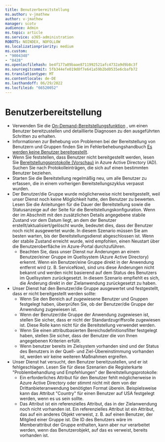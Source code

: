```yaml
---
title: Benutzerbereitstellung
ms.author: v-jmathew
author: v-jmathew
manager: scotv
audience: Admin
ms.topic: article
ms.service: o365-administration
ROBOTS: NOINDEX, NOFOLLOW
ms.localizationpriority: medium
ms.custom:
- "9004348"
- "8428"
ms.openlocfilehash: be4f177a89baae8711992521afc4732a9d9b8c3f
ms.sourcegitcommit: 5fb344efe019d0f7e641a59b2bd0535e6cbafb72
ms.translationtype: MT
ms.contentlocale: de-DE
ms.lasthandoff: 06/29/2022
ms.locfileid: "66520052"
---
```

# <a name="user-provisioning"></a>Benutzerbereitstellung

- Verwenden Sie die [On-Demand-Bereitstellungsfunktion](https://docs.microsoft.com/azure/active-directory/app-provisioning/provision-on-demand) , um einen Benutzer bereitzustellen und detaillierte Diagnosen zu den ausgeführten Schritten zu erhalten.
- Informationen zur Behebung von Problemen bei der Bereitstellung von Benutzern und Gruppen finden Sie im Fehlerbehebungshandbuch [Es werden keine Benutzer bereitgestellt](https://docs.microsoft.com/azure/active-directory/app-provisioning/application-provisioning-config-problem-no-users-provisioned).
- Wenn Sie feststellen, dass Benutzer nicht bereitgestellt werden, lesen Sie [Bereitstellungsprotokolle (Vorschau)](https://docs.microsoft.com/azure/active-directory/reports-monitoring/concept-provisioning-logs) in Azure Active Directory (AD). Suchen Sie nach Protokolleinträgen, die sich auf einen bestimmten Benutzer beziehen.
- Starten Sie die Bereitstellung regelmäßig neu, um alle Benutzer zu erfassen, die in einem vorherigen Bereitstellungszyklus verpasst wurden.
- Der Benutzer/die Gruppe wurde möglicherweise nicht bereitgestellt, weil unser Dienst noch keine Möglichkeit hatte, den Benutzer zu bewerten. Lesen Sie die Anleitungen für die Dauer der Bereitstellung sowie die Statusanzeige auf der Seite für die Bereitstellungskonfiguration. Wenn der im Abschnitt mit den zusätzlichen Details angegebene stabile Zustand vor dem Datum liegt, an dem der Benutzer erstellt/aktualisiert/gelöscht wurde, bedeutet dies, dass der Benutzer noch nicht ausgewertet wurde. In diesem Szenario müssen Sie am besten warten, bis der Bereitstellungsdienst abgeschlossen ist. Wenn der stabile Zustand erreicht wurde, wird empfohlen, einen Neustart über die Benutzeroberfläche im Azure-Portal durchzuführen.
  - Beachten Sie, dass unser Dienst nur Änderungen an einem Benutzer/einer Gruppe im Quellsystem (Azure Active Directory) erkennt. Wenn ein Benutzer/eine Gruppe direkt in der Anwendung entfernt wird (z. B. ServiceNow), sind uns diese Änderungen nicht bekannt und werden nicht basierend auf dem Status des Benutzers im Quellsystem zurückgesetzt. In diesem Szenario empfiehlt es sich, die Änderung direkt in der Zielanwendung zurückgesetzt zu haben.
- Unser Dienst hat den Benutzer/die Gruppe ausgewertet und festgestellt, dass er nicht bereitgestellt werden sollte:
  - Wenn Sie den Bereich auf zugewiesene Benutzer und Gruppen festgelegt haben, überprüfen Sie, ob der Benutzer/die Gruppe der Anwendung zugewiesen ist.
  - Wenn der Benutzer/die Gruppe der Anwendung zugewiesen ist, stellen Sie sicher, dass er nicht der Standardzugriffsrolle zugewiesen ist. Diese Rolle kann nicht für die Bereitstellung verwendet werden.
  - Wenn Sie einen attributbasierten Bereichsdefinitionsfilter festgelegt haben, stellen Sie sicher, dass der Benutzer die von Ihnen angegebenen Kriterien erfüllt.
  - Wenn benutzer bereits im Zielsystem vorhanden sind und der Status des Benutzers in der Quell- und Ziel-Übereinstimmung vorhanden ist, werden wir keine weiteren Maßnahmen ergreifen.
- Unser Dienst hat versucht, den Benutzer bereitzustellen, und er ist fehlgeschlagen. Lesen Sie für diese Szenarien die Registerkarte "Problembehandlung und Empfehlungen" der Bereitstellungsprotokolle:
  - Ein erforderliches Attribut für den Benutzer fehlt möglicherweise in Azure Active Directory oder stimmt nicht mit dem von der Drittanbieteranwendung benötigten Format überein. Beispielsweise kann das Attribut "Country" für einen Benutzer auf USA festgelegt werden, wenn es us sein sollte.
  - Das Attribut ist ein referenzielles Attribut, das in der Zielanwendung noch nicht vorhanden ist. Ein referenzielles Attribut ist ein Attribut, das auf ein anderes Objekt verweist, z. B. auf einen Benutzer, der Mitglied einer Gruppe ist. Die ID des Benutzers wäre im Memberattribut der Gruppe enthalten, kann aber nur verarbeitet werden, wenn das Benutzerobjekt, auf das es verweist, bereits vorhanden ist.
